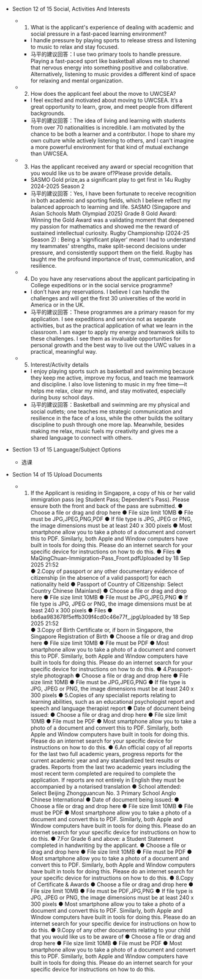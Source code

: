 - Section 12 of 15 Social, Activities And Interests

  - 1. What is the applicant's experience of dealing with academic and social pressure in a fast-paced learning environment?
    - I handle pressure by playing sports to release stress and listening to music to relax and stay focused.
    - 马平的建议回答：I use two primary tools to handle pressure. Playing a fast-paced sport like basketball allows me to channel that nervous energy into something positive and collaborative. Alternatively, listening to music provides a different kind of space for relaxing and mental organization.

  - 2. How does the applicant feel about the move to UWCSEA?
    - I feel excited and motivated about moving to UWCSEA. It’s a great opportunity to learn, grow, and meet people from different backgrounds.
    - 马平的建议回答：The idea of living and learning with students from over 70 nationalities is incredible. I am motivated by the chance to be both a learner and a contributor. I hope to share my own culture while actively listening to others, and I can't imagine a more powerful environment for that kind of mutual exchange than UWCSEA.

  - 3. Has the applicant received any award or special recognition that you would like us to be aware of?Please provide details.
    - SASMO Gold prize,as a significant play to get first in 14u Rugby 2024-2025 Season 2
    - 马平的建议回答：Yes, I have been fortunate to receive recognition in both academic and sporting fields, which I believe reflect my balanced approach to learning and life. SASMO (Singapore and Asian Schools Math Olympiad 2025) Grade 8 Gold Award: Winning the Gold Award was a validating moment that deepened my passion for mathematics and showed me the reward of sustained intellectual curiosity. Rugby Championship (2024-25 Season 2) : Being a 'significant player' meant I had to understand my teammates' strengths, make split-second decisions under pressure, and consistently support them on the field. Rugby has taught me the profound importance of trust, communication, and resilience. 
   
  - 4. Do you have any reservations about the applicant participating in College expeditions or in the social service programme?
    - I don’t have any reservations. I believe I can handle the challenges and will get the first 30 universities of the world in America or in the UK.
    - 马平的建议回答：These programmes are a primary reason for my application. I see expeditions and service not as separate activities, but as the practical application of what we learn in the classroom. I am eager to apply my energy and teamwork skills to these challenges. I see them as invaluable opportunities for personal growth and the best way to live out the UWC values in a practical, meaningful way.

  - 5. Interest/Activity details
    - I enjoy playing sports such as basketball and swimming because they keep me active, improve my focus, and teach me teamwork and discipline. I also love listening to music in my free time—it helps me relax, clear my mind, and stay motivated, especially during busy school days.
    - 马平的建议回答：Basketball and swimming are my physical and social outlets; one teaches me strategic communication and resilience in the face of a loss, while the other builds the solitary discipline to push through one more lap. Meanwhile, besides making me relax, music fuels my creativity and gives me a shared language to connect with others.
  
- Section 13 of 15 Language/Subject Options
  - 选课

- Section 14 of 15 Upload Documents
  - 1. If the Applicant is residing in Singapore, a copy of his or her valid immigration pass (eg Student Pass; Dependent's Pass). Please ensure both the front and back of the pass are submitted.
●  Choose a file or drag and drop here
●  File size limit 10MB
●  File must be JPG,JPEG,PNG,PDF
●  If file type is JPG, JPEG or PNG, the image dimensions must be at least 240 x 300 pixels
●  Most smartphone allow you to take a photo of a document and convert this to PDF. Similarly, both Apple and Window computers have built in tools for doing this. Please do an internet search for your specific device for instructions on how to do this.
●  Files
●  MaQingChuan-Immigration-Pass_Front.pdfUploaded by 18 Sep 2025 21:52      
●  2.Copy of passport or any other documentary evidence of citizenship (in the absence of a valid passport) for each nationality held
●  Passport of Country of Citizenship:                                         Select Country                                     Chinese (Mainland) 
●  Choose a file or drag and drop here
●  File size limit 10MB
●  File must be JPG,JPEG,PNG
●  If file type is JPG, JPEG or PNG, the image dimensions must be at least 240 x 300 pixels
●  Files
●  bb6aa983678f5effb309f4cd0c46e77f_.jpgUploaded by 18 Sep 2025 21:52   
●  3.Copy of Birth Certificate or, if born in Singapore, the Singapore Registration of Birth
●  Choose a file or drag and drop here
●  File size limit 10MB
●  File must be PDF
●  Most smartphone allow you to take a photo of a document and convert this to PDF. Similarly, both Apple and Window computers have built in tools for doing this. Please do an internet search for your specific device for instructions on how to do this.
●  4.Passport-style photograph
●  Choose a file or drag and drop here
●  File size limit 10MB
●  File must be JPG,JPEG,PNG
●  If file type is JPG, JPEG or PNG, the image dimensions must be at least 240 x 300 pixels
●  5.Copies of any specialist reports relating to learning abilities, such as an educational psychologist report and speech and language therapist report
●  Date of document being issued:
●  Choose a file or drag and drop here
●  File size limit 10MB
●  File must be PDF
●  Most smartphone allow you to take a photo of a document and convert this to PDF. Similarly, both Apple and Window computers have built in tools for doing this. Please do an internet search for your specific device for instructions on how to do this.
●  6.An official copy of all reports for the last two full academic years, progress reports for the current academic year and any standardized test results or grades. Reports from the last two academic years including the most recent term completed are required to complete the application. If reports are not entirely in English they must be accompanied by a notarised translation
●  School attended:                                         Select                                     Beijing Zhongguancun No. 3 Primary School Anglo Chinese International 
●  Date of document being issued:
●  Choose a file or drag and drop here
●  File size limit 10MB
●  File must be PDF
●  Most smartphone allow you to take a photo of a document and convert this to PDF. Similarly, both Apple and Window computers have built in tools for doing this. Please do an internet search for your specific device for instructions on how to do this.
●  7.For Grade 6 and above: a Student Statement completed in handwriting by the applicant.
●  Choose a file or drag and drop here
●  File size limit 10MB
●  File must be PDF
●  Most smartphone allow you to take a photo of a document and convert this to PDF. Similarly, both Apple and Window computers have built in tools for doing this. Please do an internet search for your specific device for instructions on how to do this.
●  8.Copy of Certificate & Awards
●  Choose a file or drag and drop here
●  File size limit 10MB
●  File must be PDF,JPG,PNG
●  If file type is JPG, JPEG or PNG, the image dimensions must be at least 240 x 300 pixels
●  Most smartphone allow you to take a photo of a document and convert this to PDF. Similarly, both Apple and Window computers have built in tools for doing this. Please do an internet search for your specific device for instructions on how to do this.
●  9.Copy of any other documents relating to your child that you would like us to be aware of
●  Choose a file or drag and drop here
●  File size limit 10MB
●  File must be PDF
●  Most smartphone allow you to take a photo of a document and convert this to PDF. Similarly, both Apple and Window computers have built in tools for doing this. Please do an internet search for your specific device for instructions on how to do this.
